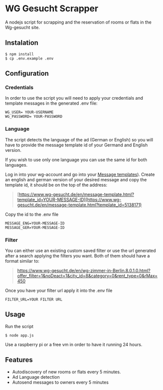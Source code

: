 # WG Gesucht Scrapper


A nodejs script for scrapping and the reservation of rooms or flats in the Wg-gesucht site.


## Instalation

    $ npm install
    $ cp .env.example .env



## Configuration

### Credentials
In order to use the script you will need to apply your credentials and template messages in the generated .env file:

    WG_USER= YOUR-USERNAME
    WG_PASSWORD= YOUR-PASSWORD

### Language
The script detects the language of  the ad (German or English) so you will have to provide the message template id of your Germand and English version.

If you wish to use only one language you can use the same id for both languages.

Log in into your wg-account and go into your [Message templates](https://www.wg-gesucht.de/en/mein-wg-gesucht-message-templates.html)). Create an english and german version of your desired message and copy the template id, it should be on the top of the address:
> [https://www.wg-gesucht.de/en/message-template.html?template_id=YOUR-MESSAGE-ID](https://www.wg-gesucht.de/en/message-template.html?template_id=5138171)

Copy the id to the .env file

    MESSAGE_ENG=YOUR-MESSAGE-ID
    MESSAGE_GER=YOUR-MESSAGE-ID
    
### Filter
You can either use an existing custom saved filter or use the url generated after a search applying the filters you want. Both of them should have a format similar to:

> https://www.wg-gesucht.de/en/wg-zimmer-in-Berlin.8.0.1.0.html?offer_filter=1&noDeact=1&city_id=8&category=0&rent_type=0&rMax=450

Once you have your filter url apply it into the .env file

    FILTER_URL=YOUR FILTER URL

## Usage

Run the script

    $ node app.js

Use a raspberry pi or a free vm in order to have it running 24 hours.

## Features

 - Autodiscovery of new rooms or flats every 5 minutes.
 - Ad Language detection
 - Autosend messages to owners every 5 minutes
